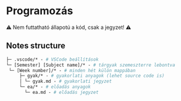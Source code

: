 # Programozás

⚠️ Nem futtatható állapotú a kód, csak a jegyzet! ⚠️

## Notes structure

```graphql
├─ .vscode/* - # VSCode beállítások
└─ [Semester] [Subject name]/* - # tárgyak szemeszterre lebontva
 └─ [Week number]/* - # minden hét külön mappában
     ├─ gyak/* - # gyakorlati anyagok (lehet source code is)
     │ └─ gyak.md - # gyakorlati jegyzet
     └─ ea/* - # előadás anyagok
       └─ ea.md - # előadás jegyzet
```
